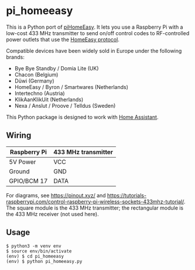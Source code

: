 # pi_homeeasy

This is a Python port of [piHomeEasy](https://github.com/nbogojevic/piHomeEasy). It lets you use a Raspberry Pi with a low-cost 433 MHz transmitter to send on/off control codes to RF-controlled power outlets that use the [HomeEasy protocol](https://playground.arduino.cc/Code/HomeEasy/).

Compatible devices have been widely sold in Europe under the following brands:

* Bye Bye Standby / Domia Lite (UK)
* Chacon (Belgium)
* Düwi (Germany)
* HomeEasy / Byron / Smartwares (Netherlands)
* Intertechno (Austria)
* KlikAanKlikUit (Netherlands)
* Nexa / Anslut / Proove / Telldus (Sweden)

This Python package is designed to work with [Home Assistant](https://www.home-assistant.io/). 


## Wiring

Raspberry Pi | 433 MHz transmitter
--- | ---
5V Power | VCC
Ground | GND
GPIO/BCM 17 | DATA

For diagrams, see https://pinout.xyz/ and https://tutorials-raspberrypi.com/control-raspberry-pi-wireless-sockets-433mhz-tutorial/.  The square module is the 433 MHz transmitter; the rectangular module is the 433 MHz receiver (not used here).


## Usage

    $ python3 -m venv env
    $ source env/bin/activate
    (env) $ cd pi_homeeasy
    (env) $ python pi_homeeasy.py
    